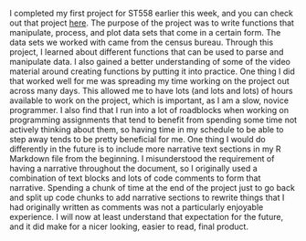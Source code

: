 I completed my first project for ST558 earlier this week, and you can check out that project [here](https://nmlevin11.github.io/ST558-Project-1.html). The purpose of the project was to write functions that manipulate, process, and plot data sets that come in a certain form. The data sets we worked with came from the census bureau. Through this project, I learned about different functions that can be used to parse and manipulate data. I also gained a better understanding of some of the video material around creating functions by putting it into practice.  One thing I did that worked well for me was spreading my time working on the project out across many days. This allowed me to have lots (and lots and lots) of hours available to work on the  project, which is important, as I am a slow, novice programmer. I also find that I run into a lot of roadblocks when working on programming assignments that tend to benefit from spending some time not actively thinking about them, so having time in my schedule to be able to step away tends to be pretty beneficial for me. One thing I would do differently in the future is to include more narrative text sections in my R Markdown file from the beginning. I misunderstood the requirement of having a narrative throughout the document, so I originally used a combination of text blocks and lots of code comments to form that narrative. Spending a chunk of time at the end of the project just to go back and split up code chunks to add narrative sections to rewrite things that I had originally written as comments was not a particularly enjoyable experience. I will now at least understand that expectation for the future, and it did make for a nicer looking, easier to read, final product.
